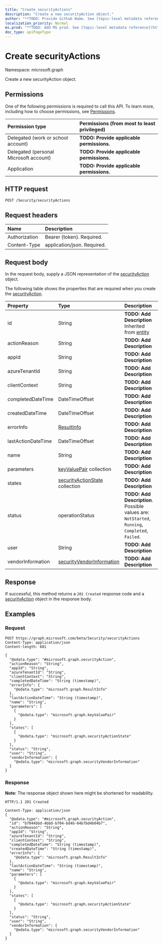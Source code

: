 ```yaml
---
title: "Create securityActions"
description: "Create a new securityAction object."
author: "**TODO: Provide Github Name. See [topic-level metadata reference](https://msgo.azurewebsites.net/add/document/guidelines/metadata.html#topic-level-metadata)**"
localization_priority: Normal
ms.prod: "**TODO: Add MS prod. See [topic-level metadata reference](https://msgo.azurewebsites.net/add/document/guidelines/metadata.html#topic-level-metadata)**"
doc_type: apiPageType
---
```


# Create securityActions
Namespace: microsoft.graph

Create a new securityAction object.

## Permissions
One of the following permissions is required to call this API. To learn more, including how to choose permissions, see [Permissions](/graph/permissions-reference).

|Permission type|Permissions (from most to least privileged)|
|:---|:---|
|Delegated (work or school account)|**TODO: Provide applicable permissions.**|
|Delegated (personal Microsoft account)|**TODO: Provide applicable permissions.**|
|Application|**TODO: Provide applicable permissions.**|

## HTTP request

<!-- {
  "blockType": "ignored"
}
-->
``` http
POST /Security/securityActions
```

## Request headers
|Name|Description|
|:---|:---|
|Authorization|Bearer {token}. Required.|
|Content-Type|application/json. Required.|

## Request body
In the request body, supply a JSON representation of the [securityAction](../resources/securityaction.md) object.

The following table shows the properties that are required when you create the [securityAction](../resources/securityaction.md).

|Property|Type|Description|
|:---|:---|:---|
|id|String|**TODO: Add Description** Inherited from [entity](../resources/entity.md)|
|actionReason|String|**TODO: Add Description**|
|appId|String|**TODO: Add Description**|
|azureTenantId|String|**TODO: Add Description**|
|clientContext|String|**TODO: Add Description**|
|completedDateTime|DateTimeOffset|**TODO: Add Description**|
|createdDateTime|DateTimeOffset|**TODO: Add Description**|
|errorInfo|[ResultInfo](../resources/resultinfo.md)|**TODO: Add Description**|
|lastActionDateTime|DateTimeOffset|**TODO: Add Description**|
|name|String|**TODO: Add Description**|
|parameters|[keyValuePair](../resources/synchronization-keyvaluepair.md) collection|**TODO: Add Description**|
|states|[securityActionState](../resources/securityactionstate.md) collection|**TODO: Add Description**|
|status|operationStatus|**TODO: Add Description**. Possible values are: `NotStarted`, `Running`, `Completed`, `Failed`.|
|user|String|**TODO: Add Description**|
|vendorInformation|[securityVendorInformation](../resources/securityvendorinformation.md)|**TODO: Add Description**|



## Response

If successful, this method returns a `201 Created` response code and a [securityAction](../resources/securityaction.md) object in the response body.

## Examples

### Request
<!-- {
  "blockType": "request",
  "name": "create_securityaction_from_"
}
-->
``` http
POST https://graph.microsoft.com/beta/Security/securityActions
Content-Type: application/json
Content-length: 681

{
  "@odata.type": "#microsoft.graph.securityAction",
  "actionReason": "String",
  "appId": "String",
  "azureTenantId": "String",
  "clientContext": "String",
  "completedDateTime": "String (timestamp)",
  "errorInfo": {
    "@odata.type": "microsoft.graph.ResultInfo"
  },
  "lastActionDateTime": "String (timestamp)",
  "name": "String",
  "parameters": [
    {
      "@odata.type": "microsoft.graph.keyValuePair"
    }
  ],
  "states": [
    {
      "@odata.type": "microsoft.graph.securityActionState"
    }
  ],
  "status": "String",
  "user": "String",
  "vendorInformation": {
    "@odata.type": "microsoft.graph.securityVendorInformation"
  }
}
```


### Response
**Note:** The response object shown here might be shortened for readability.
<!-- {
  "blockType": "response",
  "truncated": true,
  "@odata.type": "microsoft.graph.securityAction"
}
-->
``` http
HTTP/1.1 201 Created

Content-Type: application/json
{
  "@odata.type": "#microsoft.graph.securityAction",
  "id": "b7044bbd-4bbd-b704-bd4b-04b7bd4b04b7",
  "actionReason": "String",
  "appId": "String",
  "azureTenantId": "String",
  "clientContext": "String",
  "completedDateTime": "String (timestamp)",
  "createdDateTime": "String (timestamp)",
  "errorInfo": {
    "@odata.type": "microsoft.graph.ResultInfo"
  },
  "lastActionDateTime": "String (timestamp)",
  "name": "String",
  "parameters": [
    {
      "@odata.type": "microsoft.graph.keyValuePair"
    }
  ],
  "states": [
    {
      "@odata.type": "microsoft.graph.securityActionState"
    }
  ],
  "status": "String",
  "user": "String",
  "vendorInformation": {
    "@odata.type": "microsoft.graph.securityVendorInformation"
  }
}
```


